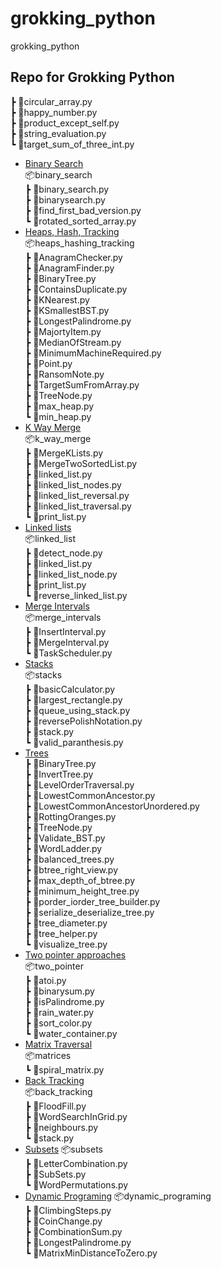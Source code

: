 # grokking_python
grokking_python
## Repo for Grokking Python
┣ 📜circular_array.py <br />
┣ 📜happy_number.py <br />
┣ 📜product_except_self.py <br />
┣ 📜string_evaluation.py <br />
┗ 📜target_sum_of_three_int.py <br />
- [Binary Search](./binary_search) <br />
📦binary_search <br />
 ┣ 📜binary_search.py <br />
 ┣ 📜binarysearch.py <br />
 ┣ 📜find_first_bad_version.py<br />
 ┗ 📜rotated_sorted_array.py<br />
- [Heaps, Hash, Tracking](./heaps_hashing_tracking) <br />
📦heaps_hashing_tracking <br />
 ┣ 📜AnagramChecker.py <br />
 ┣ 📜AnagramFinder.py <br />
 ┣ 📜BinaryTree.py <br />
 ┣ 📜ContainsDuplicate.py <br />
 ┣ 📜KNearest.py <br />
 ┣ 📜KSmallestBST.py <br />
 ┣ 📜LongestPalindrome.py <br />
 ┣ 📜MajortyItem.py <br />
 ┣ 📜MedianOfStream.py <br />
 ┣ 📜MinimumMachineRequired.py <br />
 ┣ 📜Point.py <br />
 ┣ 📜RansomNote.py <br />
 ┣ 📜TargetSumFromArray.py <br />
 ┣ 📜TreeNode.py <br />
 ┣ 📜max_heap.py <br />
 ┗ 📜min_heap.py <br />
- [K Way Merge](./k_way_merge)<br />
📦k_way_merge <br />
 ┣ 📜MergeKLists.py <br />
 ┣ 📜MergeTwoSortedList.py <br />
 ┣ 📜linked_list.py <br />
 ┣ 📜linked_list_nodes.py <br />
 ┣ 📜linked_list_reversal.py <br />
 ┣ 📜linked_list_traversal.py <br />
 ┗ 📜print_list.py <br />
- [Linked lists](./linked_list)<br />
📦linked_list<br />
 ┣ 📜detect_node.py<br />
 ┣ 📜linked_list.py<br />
 ┣ 📜linked_list_node.py<br />
 ┣ 📜print_list.py<br />
 ┗ 📜reverse_linked_list.py<br />
 - [Merge Intervals](./merge_intervals)<br />
 📦merge_intervals<br />
 ┣ 📜InsertInterval.py<br />
 ┣ 📜MergeInterval.py<br />
 ┗ 📜TaskScheduler.py<br />
- [Stacks](./stacks)<br />
📦stacks<br />
 ┣ 📜basicCalculator.py<br />
 ┣ 📜largest_rectangle.py<br />
 ┣ 📜queue_using_stack.py<br />
 ┣ 📜reversePolishNotation.py<br />
 ┣ 📜stack.py<br />
 ┗ 📜valid_paranthesis.py<br />
- [Trees](./trees)<br />
 ┣ 📜BinaryTree.py<br />
 ┣ 📜InvertTree.py<br />
 ┣ 📜LevelOrderTraversal.py<br />
 ┣ 📜LowestCommonAncestor.py<br />
 ┣ 📜LowestCommonAncestorUnordered.py<br />
 ┣ 📜RottingOranges.py<br />
 ┣ 📜TreeNode.py<br />
 ┣ 📜Validate_BST.py<br />
 ┣ 📜WordLadder.py<br />
 ┣ 📜balanced_trees.py<br />
 ┣ 📜btree_right_view.py<br />
 ┣ 📜max_depth_of_btree.py<br />
 ┣ 📜minimum_height_tree.py<br />
 ┣ 📜porder_iorder_tree_builder.py<br />
 ┣ 📜serialize_deserialize_tree.py<br />
 ┣ 📜tree_diameter.py<br />
 ┣ 📜tree_helper.py<br />
 ┗ 📜visualize_tree.py<br />
- [Two pointer approaches](./two_pointer)<br />
📦two_pointer<br />
 ┣ 📜atoi.py<br />
 ┣ 📜binarysum.py<br />
 ┣ 📜isPalindrome.py<br />
 ┣ 📜rain_water.py<br />
 ┣ 📜sort_color.py<br />
 ┗ 📜water_container.py<br />
- [Matrix Traversal](./matrices/)<br />
📦matrices<br />
 ┗ 📜spiral_matrix.py<br />
- [Back Tracking](./back_tracking/)<br />
📦back_tracking<br />
 ┣ 📜FloodFill.py<br />
 ┣ 📜WordSearchInGrid.py<br />
 ┣ 📜neighbours.py<br />
 ┗ 📜stack.py<br />
 - [Subsets](./subsets/)
 📦subsets<br />
 ┣ 📜LetterCombination.py<br />
 ┣ 📜SubSets.py<br />
 ┗ 📜WordPermutations.py<br />
 - [Dynamic Programing](./dynamic_programing/)
📦dynamic_programing<br />
 ┣ 📜ClimbingSteps.py<br />
 ┣ 📜CoinChange.py<br />
 ┣ 📜CombinationSum.py<br />
 ┣ 📜LongestPalindrome.py<br />
 ┗ 📜MatrixMinDistanceToZero.py<br />